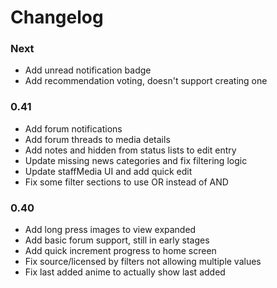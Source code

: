 # Changelog

### Next
- Add unread notification badge
- Add recommendation voting, doesn't support creating one

### 0.41
- Add forum notifications
- Add forum threads to media details
- Add notes and hidden from status lists to edit entry
- Update missing news categories and fix filtering logic
- Update staffMedia UI and add quick edit
- Fix some filter sections to use OR instead of AND

### 0.40
- Add long press images to view expanded
- Add basic forum support, still in early stages
- Add quick increment progress to home screen
- Fix source/licensed by filters not allowing multiple values
- Fix last added anime to actually show last added
